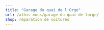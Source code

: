 ```yaml
---
title: "Garage du quai de l'Orge"
url: /athis-mons/garage-du-quai-de-lorge/
shop: réparation de voitures
---
```


